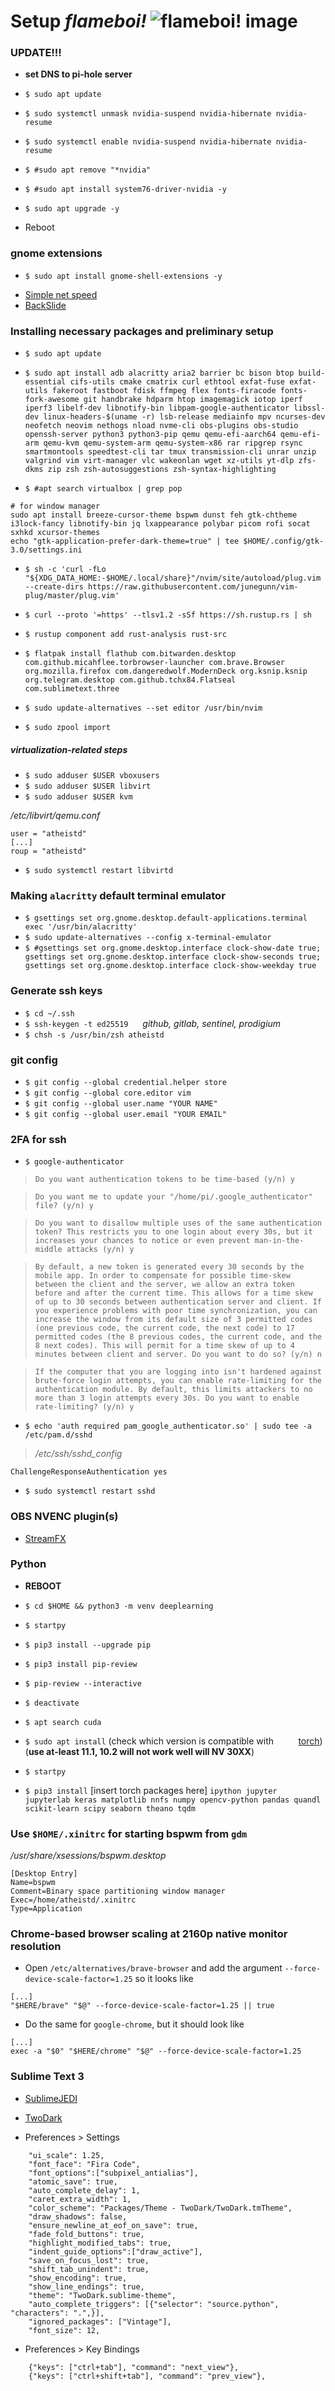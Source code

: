 # Setup *flameboi!* ![flameboi! image](https://github.com/atheistd/atheistd.github.io/raw/master/assets/flameboi/flameboi-small.png)

### UPDATE!!!

- **set DNS to pi-hole server**

- `$ sudo apt update`
- `$ sudo systemctl unmask nvidia-suspend nvidia-hibernate nvidia-resume`
- `$ sudo systemctl enable nvidia-suspend nvidia-hibernate nvidia-resume`
- `$ #sudo apt remove "*nvidia"`
- `$ #sudo apt install system76-driver-nvidia -y`
- `$ sudo apt upgrade -y`
- Reboot

### gnome extensions

- `$ sudo apt install gnome-shell-extensions -y`
* [Simple net speed](https://extensions.gnome.org/extension/1085/simple-net-speed/)
* [BackSlide](https://extensions.gnome.org/extension/543/backslide/)

### Installing necessary packages and preliminary setup

- `$ sudo apt update`
- `$ sudo apt install adb alacritty aria2 barrier bc bison btop build-essential cifs-utils cmake cmatrix curl ethtool exfat-fuse exfat-utils fakeroot fastboot fdisk ffmpeg flex fonts-firacode fonts-fork-awesome git handbrake hdparm htop imagemagick iotop iperf iperf3 libelf-dev libnotify-bin libpam-google-authenticator libssl-dev linux-headers-$(uname -r) lsb-release mediainfo mpv ncurses-dev neofetch neovim nethogs nload nvme-cli obs-plugins obs-studio openssh-server python3 python3-pip qemu qemu-efi-aarch64 qemu-efi-arm qemu-kvm qemu-system-arm qemu-system-x86 rar ripgrep rsync smartmontools speedtest-cli tar tmux transmission-cli unrar unzip valgrind vim virt-manager vlc wakeonlan wget xz-utils yt-dlp zfs-dkms zip zsh zsh-autosuggestions zsh-syntax-highlighting`

- `$ #apt search virtualbox | grep pop`

```
# for window manager
sudo apt install breeze-cursor-theme bspwm dunst feh gtk-chtheme i3lock-fancy libnotify-bin jq lxappearance polybar picom rofi socat sxhkd xcursor-themes 
echo "gtk-application-prefer-dark-theme=true" | tee $HOME/.config/gtk-3.0/settings.ini
```

- `$ sh -c 'curl -fLo "${XDG_DATA_HOME:-$HOME/.local/share}"/nvim/site/autoload/plug.vim --create-dirs https://raw.githubusercontent.com/junegunn/vim-plug/master/plug.vim'`

- `$ curl --proto '=https' --tlsv1.2 -sSf https://sh.rustup.rs | sh`
- `$ rustup component add rust-analysis rust-src`

- `$ flatpak install flathub com.bitwarden.desktop com.github.micahflee.torbrowser-launcher com.brave.Browser org.mozilla.firefox com.dangeredwolf.ModernDeck org.ksnip.ksnip org.telegram.desktop com.github.tchx84.Flatseal com.sublimetext.three`

- `$ sudo update-alternatives --set editor /usr/bin/nvim`
- `$ sudo zpool import`

##### virtualization-related steps

- `$ sudo adduser $USER vboxusers`
- `$ sudo adduser $USER libvirt`
- `$ sudo adduser $USER kvm`

*/etc/libvirt/qemu.conf*

```
user = "atheistd"
[...]
roup = "atheistd"

```

- `$ sudo systemctl restart libvirtd`

### Making `alacritty` default terminal emulator

 - `$ gsettings set org.gnome.desktop.default-applications.terminal exec '/usr/bin/alacritty'`
 - `$ sudo update-alternatives --config x-terminal-emulator`
 - `$ #gsettings set org.gnome.desktop.interface clock-show-date true; gsettings set org.gnome.desktop.interface clock-show-seconds true; gsettings set org.gnome.desktop.interface clock-show-weekday true`

### Generate ssh keys

- `$ cd ~/.ssh`
- `$ ssh-keygen -t ed25519 `&nbsp;&nbsp;&nbsp;&nbsp;*github, gitlab, sentinel, prodigium*
- `$ chsh -s /usr/bin/zsh atheistd`

### git config

- `$ git config --global credential.helper store`
- `$ git config --global core.editor vim`
- `$ git config --global user.name "YOUR NAME"`
- `$ git config --global user.email "YOUR EMAIL"`

### 2FA for ssh

- `$ google-authenticator`

> `Do you want authentication tokens to be time-based (y/n) y`

> `Do you want me to update your "/home/pi/.google_authenticator" file? (y/n) y`

> `Do you want to disallow multiple uses of the same authentication
token? This restricts you to one login about every 30s, but it increases
your chances to notice or even prevent man-in-the-middle attacks (y/n) y`

> `By default, a new token is generated every 30 seconds by the mobile app.
In order to compensate for possible time-skew between the client and the server,
we allow an extra token before and after the current time. This allows for a
time skew of up to 30 seconds between authentication server and client. If you
experience problems with poor time synchronization, you can increase the window
from its default size of 3 permitted codes (one previous code, the current
code, the next code) to 17 permitted codes (the 8 previous codes, the current
code, and the 8 next codes). This will permit for a time skew of up to 4 minutes
between client and server.
Do you want to do so? (y/n) n`

> `If the computer that you are logging into isn't hardened against brute-force
login attempts, you can enable rate-limiting for the authentication module.
By default, this limits attackers to no more than 3 login attempts every 30s.
Do you want to enable rate-limiting? (y/n) y`

- `$ echo 'auth required pam_google_authenticator.so' | sudo tee -a /etc/pam.d/sshd`

> */etc/ssh/sshd_config*

```
ChallengeResponseAuthentication yes
```

- `$ sudo systemctl restart sshd`

### OBS NVENC plugin(s)

 - [StreamFX](https://obsproject.com/forum/resources/streamfx-for-obs-studio.578/updates)

### Python

- **REBOOT**

- `$ cd $HOME && python3 -m venv deeplearning`
- `$ startpy`
- `$ pip3 install --upgrade pip`
- `$ pip3 install pip-review`
- `$ pip-review --interactive`
- `$ deactivate`
- `$ apt search cuda`
- `$ sudo apt install` (check which version is compatible with &nbsp;&nbsp;&nbsp;&nbsp;&nbsp;&nbsp;&nbsp;&nbsp; [torch](https://pytorch.org/get-started/locally/)) (**use at-least 11.1, 10.2 will not work well will NV 30XX**)
- `$ startpy`
- `$ pip3 install` [insert torch packages here] `ipython jupyter jupyterlab keras matplotlib nnfs numpy opencv-python pandas quandl scikit-learn scipy seaborn theano tqdm`

### Use `$HOME/.xinitrc` for starting bspwm from `gdm`

*/usr/share/xsessions/bspwm.desktop*

```
[Desktop Entry]
Name=bspwm
Comment=Binary space partitioning window manager
Exec=/home/atheistd/.xinitrc
Type=Application
```

### Chrome-based browser scaling at 2160p native monitor resolution

- Open `/etc/alternatives/brave-browser` and add the argument `--force-device-scale-factor=1.25` so it looks like

```
[...]
"$HERE/brave" "$@" --force-device-scale-factor=1.25 || true
```

- Do the same for `google-chrome`, but it should look like

```
[...]
exec -a "$0" "$HERE/chrome" "$@" --force-device-scale-factor=1.25
```

### Sublime Text 3

- [SublimeJEDI](https://packagecontrol.io/packages/Jedi%20-%20Python%20autocompletion)
- [TwoDark](https://packagecontrol.io/packages/Theme%20-%20TwoDark)

- Preferences > Settings

```
	"ui_scale": 1.25,
	"font_face": "Fira Code",
	"font_options":["subpixel_antialias"],
	"atomic_save": true,
	"auto_complete_delay": 1,
	"caret_extra_width": 1,
	"color_scheme": "Packages/Theme - TwoDark/TwoDark.tmTheme",
	"draw_shadows": false,
	"ensure_newline_at_eof_on_save": true,
	"fade_fold_buttons": true,
	"highlight_modified_tabs": true,
	"indent_guide_options":["draw_active"],
	"save_on_focus_lost": true,
	"shift_tab_unindent": true,
	"show_encoding": true,
	"show_line_endings": true,
	"theme": "TwoDark.sublime-theme",
	"auto_complete_triggers": [{"selector": "source.python", "characters": ".",}],
	"ignored_packages": ["Vintage"],
	"font_size": 12,
```

- Preferences > Key Bindings

```
	{"keys": ["ctrl+tab"], "command": "next_view"},
	{"keys": ["ctrl+shift+tab"], "command": "prev_view"},
```
